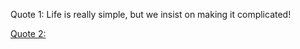 Quote 1:
Life is really simple, but we insist on making it complicated!

[Quote 2:](Life-Quotes/life-quotes.md)